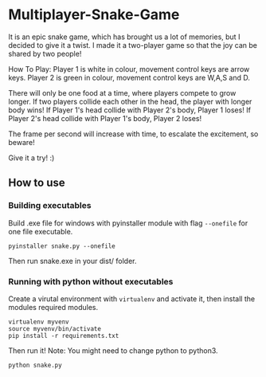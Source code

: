 # Multiplayer-Snake-Game
It is an epic snake game, which has brought us a lot of memories, but I decided to give it a twist.
I made it a two-player game so that the joy can be shared by two people!

How To Play:
Player 1 is white in colour, movement control keys are arrow keys.
Player 2 is green in colour, movement control keys are W,A,S and D.

There will only be one food at a time, where players compete to grow longer.
If two players collide each other in the head, the player with longer body wins!
If Player 1's head collide with Player 2's body, Player 1 loses!
If Player 2's head collide with Player 1's body, Player 2 loses!

The frame per second will increase with time, to escalate the excitement, so beware!

Give it a try! :)

## How to use

### Building executables

Build .exe file for windows with pyinstaller module with flag `--onefile` for one file executable.
```console
pyinstaller snake.py --onefile
```

Then run snake.exe in your dist/ folder.

### Running with python without executables

Create a virutal environment with `virtualenv` and activate it, then install the modules required modules.
```console
virtualenv myvenv
source myvenv/bin/activate
pip install -r requirements.txt
```

Then run it! 
Note: You might need to change python to python3.
```console
python snake.py
```
